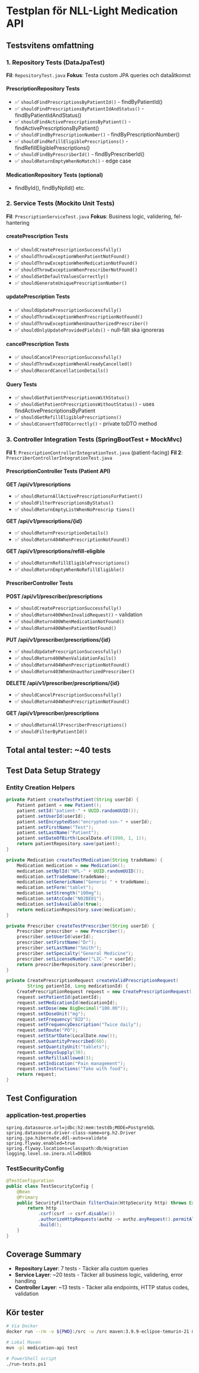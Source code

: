 # Testplan för NLL-Light Medication API

## Testsvitens omfattning

### 1. Repository Tests (DataJpaTest)
**Fil**: `RepositoryTest.java`
**Fokus**: Testa custom JPA queries och dataåtkomst

#### PrescriptionRepository Tests
- ✅ `shouldFindPrescriptionsByPatientId()` - findByPatientId()
- ✅ `shouldFindPrescriptionsByPatientIdAndStatus()` - findByPatientIdAndStatus()
- ✅ `shouldFindActivePrescriptionsByPatient()` - findActivePrescriptionsByPatient()
- ✅ `shouldFindByPrescriptionNumber()` - findByPrescriptionNumber()
- ✅ `shouldFindRefillEligiblePrescriptions()` - findRefillEligiblePrescriptions()
- ✅ `shouldFindByPrescriberId()` - findByPrescriberId()
- ✅ `shouldReturnEmptyWhenNoMatch()` - edge case

#### MedicationRepository Tests (optional)
- findById(), findByNplId() etc.

### 2. Service Tests (Mockito Unit Tests)
**Fil**: `PrescriptionServiceTest.java`
**Fokus**: Business logic, validering, fel-hantering

#### createPrescription Tests
- ✅ `shouldCreatePrescriptionSuccessfully()`
- ✅ `shouldThrowExceptionWhenPatientNotFound()`
- ✅ `shouldThrowExceptionWhenMedicationNotFound()`
- ✅ `shouldThrowExceptionWhenPrescriberNotFound()`
- ✅ `shouldSetDefaultValuesCorrectly()`
- ✅ `shouldGenerateUniquePrescriptionNumber()`

#### updatePrescription Tests
- ✅ `shouldUpdatePrescriptionSuccessfully()`
- ✅ `shouldThrowExceptionWhenPrescriptionNotFound()`
- ✅ `shouldThrowExceptionWhenUnauthorizedPrescriber()`
- ✅ `shouldOnlyUpdateProvidedFields()` - null-fält ska ignoreras

#### cancelPrescription Tests
- ✅ `shouldCancelPrescriptionSuccessfully()`
- ✅ `shouldThrowExceptionWhenAlreadyCancelled()`
- ✅ `shouldRecordCancellationDetails()`

#### Query Tests
- ✅ `shouldGetPatientPrescriptionsWithStatus()`
- ✅ `shouldGetPatientPrescriptionsWithoutStatus()` - uses findActivePrescriptionsByPatient
- ✅ `shouldGetRefillEligiblePrescriptions()`
- ✅ `shouldConvertToDTOCorrectly()` - private toDTO method

### 3. Controller Integration Tests (SpringBootTest + MockMvc)
**Fil 1**: `PrescriptionControllerIntegrationTest.java` (patient-facing)
**Fil 2**: `PrescriberControllerIntegrationTest.java`

#### PrescriptionController Tests (Patient API)
**GET /api/v1/prescriptions**
- ✅ `shouldReturnAllActivePrescriptionsForPatient()`
- ✅ `shouldFilterPrescriptionsByStatus()`
- ✅ `shouldReturnEmptyListWhenNoPrescrip tions()`

**GET /api/v1/prescriptions/{id}**
- ✅ `shouldReturnPrescriptionDetails()`
- ✅ `shouldReturn404WhenPrescriptionNotFound()`

**GET /api/v1/prescriptions/refill-eligible**
- ✅ `shouldReturnRefillEligiblePrescriptions()`
- ✅ `shouldReturnEmptyWhenNoRefillEligible()`

#### PrescriberController Tests
**POST /api/v1/prescriber/prescriptions**
- ✅ `shouldCreatePrescriptionSuccessfully()`
- ✅ `shouldReturn400WhenInvalidRequest()` - validation
- ✅ `shouldReturn400WhenMedicationNotFound()`
- ✅ `shouldReturn400WhenPatientNotFound()`

**PUT /api/v1/prescriber/prescriptions/{id}**
- ✅ `shouldUpdatePrescriptionSuccessfully()`
- ✅ `shouldReturn400WhenValidationFails()`
- ✅ `shouldReturn404WhenPrescriptionNotFound()`
- ✅ `shouldReturn403WhenUnauthorizedPrescriber()`

**DELETE /api/v1/prescriber/prescriptions/{id}**
- ✅ `shouldCancelPrescriptionSuccessfully()`
- ✅ `shouldReturn404WhenPrescriptionNotFound()`

**GET /api/v1/prescriber/prescriptions**
- ✅ `shouldReturnAllPrescriberPrescriptions()`
- ✅ `shouldFilterByPatientId()`

## Total antal tester: ~40 tests

## Test Data Setup Strategy

### Entity Creation Helpers
```java
private Patient createTestPatient(String userId) {
    Patient patient = new Patient();
    patient.setId("patient-" + UUID.randomUUID());
    patient.setUserId(userId);
    patient.setEncryptedSsn("encrypted-ssn-" + userId);
    patient.setFirstName("Test");
    patient.setLastName("Patient");
    patient.setDateOfBirth(LocalDate.of(1990, 1, 1));
    return patientRepository.save(patient);
}

private Medication createTestMedication(String tradeName) {
    Medication medication = new Medication();
    medication.setNplId("NPL-" + UUID.randomUUID());
    medication.setTradeName(tradeName);
    medication.setGenericName("Generic " + tradeName);
    medication.setForm("tablet");
    medication.setStrength("100mg");
    medication.setAtcCode("N02BE01");
    medication.setIsAvailable(true);
    return medicationRepository.save(medication);
}

private Prescriber createTestPrescriber(String userId) {
    Prescriber prescriber = new Prescriber();
    prescriber.setUserId(userId);
    prescriber.setFirstName("Dr");
    prescriber.setLastName("Smith");
    prescriber.setSpecialty("General Medicine");
    prescriber.setLicenseNumber("LIC-" + userId);
    return prescriberRepository.save(prescriber);
}

private CreatePrescriptionRequest createValidPrescriptionRequest(
        String patientId, Long medicationId) {
    CreatePrescriptionRequest request = new CreatePrescriptionRequest();
    request.setPatientId(patientId);
    request.setMedicationId(medicationId);
    request.setDose(new BigDecimal("100.00"));
    request.setDoseUnit("mg");
    request.setFrequency("BID");
    request.setFrequencyDescription("Twice daily");
    request.setRoute("PO");
    request.setStartDate(LocalDate.now());
    request.setQuantityPrescribed(60);
    request.setQuantityUnit("tablets");
    request.setDaysSupply(30);
    request.setRefillsAllowed(3);
    request.setIndication("Pain management");
    request.setInstructions("Take with food");
    return request;
}
```

## Test Configuration

### application-test.properties
```properties
spring.datasource.url=jdbc:h2:mem:testdb;MODE=PostgreSQL
spring.datasource.driver-class-name=org.h2.Driver
spring.jpa.hibernate.ddl-auto=validate
spring.flyway.enabled=true
spring.flyway.locations=classpath:db/migration
logging.level.se.inera.nll=DEBUG
```

### TestSecurityConfig
```java
@TestConfiguration
public class TestSecurityConfig {
    @Bean
    @Primary
    public SecurityFilterChain filterChain(HttpSecurity http) throws Exception {
        return http
            .csrf(csrf -> csrf.disable())
            .authorizeHttpRequests(authz -> authz.anyRequest().permitAll())
            .build();
    }
}
```

## Coverage Summary
- **Repository Layer**: 7 tests - Täcker alla custom queries
- **Service Layer**: ~20 tests - Täcker all business logic, validering, error handling
- **Controller Layer**: ~13 tests - Täcker alla endpoints, HTTP status codes, validation

## Kör tester
```bash
# Via Docker
docker run --rm -v ${PWD}:/src -w /src maven:3.9.9-eclipse-temurin-21 mvn -pl medication-api test

# Lokal Maven
mvn -pl medication-api test

# PowerShell script
./run-tests.ps1
```
